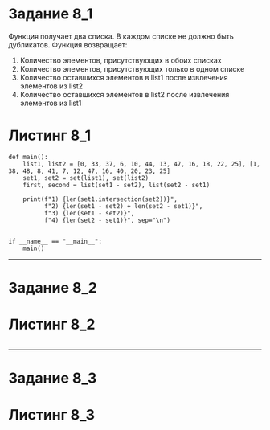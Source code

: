 # Задание 8_1
Функция получает два списка. В каждом списке не должно быть дубликатов.
Функция возвращает:
1) Количество элементов, присутствующих в обоих списках
2) Количество элементов, присутствующих только в одном списке
3) Количество оставшихся элементов в list1 после извлечения элементов из list2
4) Количество оставшихся элементов в list2 после извлечения элементов из list1
# Листинг 8_1
```Py
def main():
    list1, list2 = [0, 33, 37, 6, 10, 44, 13, 47, 16, 18, 22, 25], [1, 38, 48, 8, 41, 7, 12, 47, 16, 40, 20, 23, 25]
    set1, set2 = set(list1), set(list2)
    first, second = list(set1 - set2), list(set2 - set1)

    print(f"1) {len(set1.intersection(set2))}",
          f"2) {len(set1 - set2) + len(set2 - set1)}",
          f"3) {len(set1 - set2)}",
          f"4) {len(set2 - set1)}", sep="\n")


if __name__ == "__main__":
    main()
```
________
# Задание 8_2

# Листинг 8_2
```Py

```
________
# Задание 8_3

# Листинг 8_3
```Py

```
